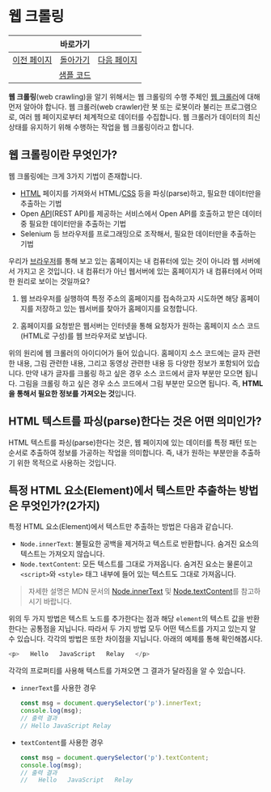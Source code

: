 # 웹 크롤링

<table>
    <thead>
        <tr>
            <th colspan="3" style="text-align: center;">바로가기</th>
        </tr>
    </thead>
    <tbody>
        <tr>
            <td>
                <a href="/../javascript/docs/0812.html">이전 페이지</a>
            </td>
            <td>
                <a href="/../javascript/">돌아가기</a>
            </td>
            <td>
                <a href="/../javascript/docs/0814.html">다음 페이지</a>
            </td>
        </tr>
        <tr>
            <td colspan="3" style="text-align: center;">
                <a href="/../javascript/0813/">샘플 코드</a>
            </td>
        </tr>
    </tbody>
</table>

**웹 크롤링**(web crawling)을 알기 위해서는 웹 크롤링의 수행 주체인 [웹 크롤러](https://developer.mozilla.org/en-US/docs/Glossary/Crawler)에 대해 먼저 알아야 합니다. 웹 크롤러(web crawler)란 봇 또는 로봇이라 불리는 프로그램으로, 여러 웹 페이지로부터 체계적으로 데이터를 수집합니다. 웹 크롤러가 데이터의 최신 상태를 유지하기 위해 수행하는 작업을 웹 크롤링이라고 합니다.

## 웹 크롤링이란 무엇인가?

웹 크롤링에는 크게 3가지 기법이 존재합니다.

* [HTML](/javascript/docs/glossary.html#html) 페이지를 가져와서 HTML/[CSS](/javascript/docs/glossary.html#css) 등을 파싱(parse)하고, 필요한 데이터만을 추출하는 기법
* Open [API](/javascript/docs/glossary.html#api)(REST API)를 제공하는 서비스에서 Open API를 호출하고 받은 데이터 중 필요한 데이터만을 추출하는 기법
* Selenium 등 브라우저를 프로그래밍으로 조작해서, 필요한 데이터만을 추출하는 기법

우리가 [브라우저](/javascript/docs/glossary.html#브라우저)를 통해 보고 있는 홈페이지는 내 컴퓨터에 있는 것이 아니라 웹 서버에서 가지고 온 것입니다. 내 컴퓨터가 아닌 웹서버에 있는 홈페이지가 내 컴퓨터에서 어떠한 원리로 보이는 것일까요?

1. 웹 브라우저를 실행하여 특정 주소의 홈페이지를 접속하고자 시도하면 해당 홈페이지를 저장하고 있는 웹서버를 찾아가 홈페이지를 요청합니다.

2. 홈페이지를 요청받은 웹서버는 인터넷을 통해 요청자가 원하는 홈페이지 소스 코드(HTML로 구성)를 웹 브라우저로 보냅니다.

위의 원리에 웹 크롤러의 아이디어가 들어 있습니다. 홈페이지 소스 코드에는 글자 관련한 내용, 그림 관련한 내용, 그리고 동영상 관련한 내용 등 다양한 정보가 포함되어 있습니다. 만약 내가 글자를 크롤링 하고 싶은 경우 소스 코드에서 글자 부분만 모으면 됩니다. 그림을 크롤링 하고 싶은 경우 소스 코드에서 그림 부분만 모으면 됩니다. 즉, **HTML을 통해서 필요한 정보를 가져오는 것**입니다.

## HTML 텍스트를 파싱(parse)한다는 것은 어떤 의미인가?

HTML 텍스트를 파싱(parse)한다는 것은, 웹 페이지에 있는 데이터를 특정 패턴 또는 순서로 추출하여 정보를 가공하는 작업을 의미합니다. 즉, 내가 원하는 부분만을 추출하기 위한 목적으로 사용하는 것입니다.

## 특정 HTML 요소(Element)에서 텍스트만 추출하는 방법은 무엇인가?(2가지)

특정 HTML 요소(Element)에서 텍스트만 추출하는 방법은 다음과 같습니다.

* `Node.innerText`: 불필요한 공백을 제거하고 텍스트로 반환합니다. 숨겨진 요소의 텍스트는 가져오지 않습니다.
* `Node.textContent`: 모든 텍스트를 그대로 가져옵니다. 숨겨진 요소는 물론이고 `<script>`와 `<style>` 태그 내부에 들어 있는 텍스트도 그대로 가져옵니다.

> 자세한 설명은 MDN 문서의  [Node.innerText](https://developer.mozilla.org/ko/docs/Web/API/HTMLElement/innerText) 및 [Node.textContent](https://developer.mozilla.org/ko/docs/Web/API/Node/textContent)를 참고하시기 바랍니다.

위의 두 가지 방법은 텍스트 노드를 추가한다는 점과 해당 `element`의 텍스트 값을 반환한다는 공통점을 지닙니다. 따라서 두 가지 방법 모두 어떤 텍스트를 가지고 있는지 알 수 있습니다. 각각의 방법은 또한 차이점을 지닙니다. 아래의 예제를 통해 확인해봅시다.

```javascript
<p>   Hello   JavaScript   Relay   </p>
```

각각의 프로퍼티를 사용해 텍스트를 가져오면 그 결과가 달라짐을 알 수 있습니다.

* `innerText`를 사용한 경우

    ```javascript
    const msg = document.querySelector('p').innerText;
    console.log(msg);
    // 출력 결과
    // Hello JavaScript Relay 
    ```

* `textContent`를 사용한 경우
  
    ```javascript
    const msg = document.querySelector('p').textContent;
    console.log(msg);
    // 출력 결과
    //   Hello   JavaScript   Relay
    ```

